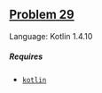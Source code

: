 ## [Problem 29](https://projecteuler.net/problem=29)

Language: Kotlin 1.4.10

##### Requires

- [`kotlin`](https://kotlinlang.org/)
